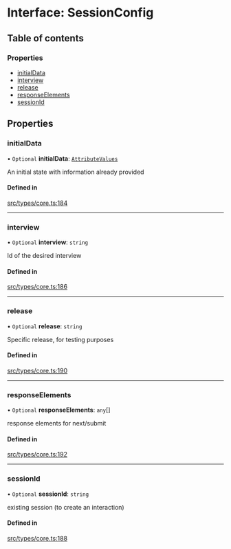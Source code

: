 # Interface: SessionConfig

## Table of contents

### Properties

- [initialData](../wiki/SessionConfig#initialdata)
- [interview](../wiki/SessionConfig#interview)
- [release](../wiki/SessionConfig#release)
- [responseElements](../wiki/SessionConfig#responseelements)
- [sessionId](../wiki/SessionConfig#sessionid)

## Properties

### initialData

• `Optional` **initialData**: [`AttributeValues`](../wiki/Exports#attributevalues)

An initial state with information already provided

#### Defined in

[src/types/core.ts:184](https://github.com/decisively-io/interview-sdk/blob/6c5a6e0/src/types/core.ts#L184)

___

### interview

• `Optional` **interview**: `string`

Id of the desired interview

#### Defined in

[src/types/core.ts:186](https://github.com/decisively-io/interview-sdk/blob/6c5a6e0/src/types/core.ts#L186)

___

### release

• `Optional` **release**: `string`

Specific release, for testing purposes

#### Defined in

[src/types/core.ts:190](https://github.com/decisively-io/interview-sdk/blob/6c5a6e0/src/types/core.ts#L190)

___

### responseElements

• `Optional` **responseElements**: `any`[]

response elements for next/submit

#### Defined in

[src/types/core.ts:192](https://github.com/decisively-io/interview-sdk/blob/6c5a6e0/src/types/core.ts#L192)

___

### sessionId

• `Optional` **sessionId**: `string`

existing session (to create an interaction)

#### Defined in

[src/types/core.ts:188](https://github.com/decisively-io/interview-sdk/blob/6c5a6e0/src/types/core.ts#L188)
